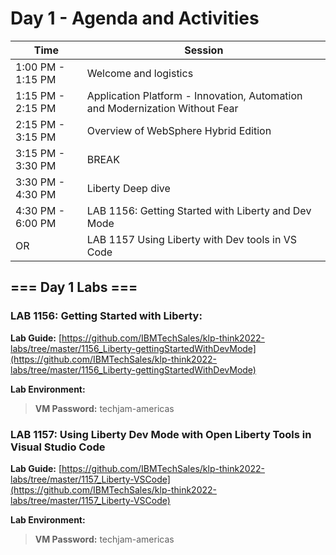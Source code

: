 # Day 1 - Agenda and Activities


Time | Session 
--------------|----------
1:00 PM - 1:15 PM | Welcome and logistics
1:15 PM  - 2:15 PM | Application Platform - Innovation, Automation and Modernization Without Fear
2:15 PM - 3:15 PM | Overview of WebSphere Hybrid Edition
3:15 PM  - 3:30 PM  | BREAK
3:30 PM - 4:30 PM | Liberty Deep dive
4:30 PM - 6:00 PM | LAB 1156: Getting Started with Liberty and Dev Mode
     OR           | LAB 1157 Using Liberty with Dev tools in VS Code 


## === Day 1 Labs ===


### LAB 1156: Getting Started with Liberty:

  **Lab Guide:** [https://github.com/IBMTechSales/klp-think2022-labs/tree/master/1156_Liberty-gettingStartedWithDevMode](https://github.com/IBMTechSales/klp-think2022-labs/tree/master/1156_Liberty-gettingStartedWithDevMode)

  **Lab Environment:**  [](http://tbd)  
  
  > **VM Password:** techjam-americas



### LAB 1157: Using Liberty Dev Mode with Open Liberty Tools in Visual Studio Code

  **Lab Guide:** [https://github.com/IBMTechSales/klp-think2022-labs/tree/master/1157_Liberty-VSCode](https://github.com/IBMTechSales/klp-think2022-labs/tree/master/1157_Liberty-VSCode)

  **Lab Environment:**  [](http:/tbd) 
  
  > **VM Password:** techjam-americas




